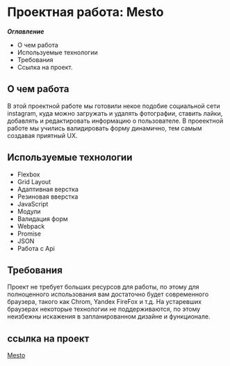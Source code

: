 # Проектная работа: Mesto

***Оглавление***

* О чем работа
* Используемые технологии
* Требования
* Ссылка на проект.

## О чем работа

В этой проектной работе мы готовили некое подобие социальной сети instagram, куда  можно  загружать и удалять фотографии, ставить лайки, добавлять и редактировать информацию о пользователе. В проеектной работе мы учились валидировать форму динамично, тем самым создавая приятный UX.

## Используемые технологии

* Flexbox
* Grid Layout
* Aдаптивная верстка
* Pезиновая вверстка
* JavaScript
* Модули
* Валидация форм
* Webpack
* Promise
* JSON
* Работа с Api


## Требования

Проект не требует больших ресурсов для работы, по этому для полноценного использования вам достаточно будет современного браузера, такого как Chrom, Yandex FireFox и т.д. На устаревших браузерах некоторые технологии не поддерживаются, по этому неизбежны искажения в запланированном дизайне и функционале.  

## ссылка на проект

[Mesto](https://dinosaurcreative.github.io/mesto/)
